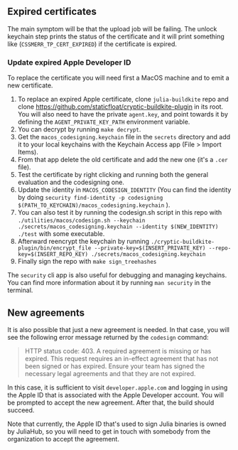 ## Expired certificates

The main symptom will be that the upload job will be failing. The unlock
keychain step prints the status of the certificate and it will print something
like (`CSSMERR_TP_CERT_EXPIRED`) if the certificate is expired.

### Update expired Apple Developer ID

To replace the certificate you will need first a MacOS machine and to emit a new
certificate.

1. To replace an expired Apple certificate, clone `julia-buildkite` repo and
   clone https://github.com/staticfloat/cryptic-buildkite-plugin in its root.
   You will also need to have the private `agent.key`, and point towards it
   by defining the `AGENT_PRIVATE_KEY_PATH` environment variable.
2. You can decrypt by running `make decrypt`.
3. Get the `macos_codesigning.keychain` file in the `secrets` directory and add
   it to your local keychains with the Keychain Access app (File > Import
   Items).
4. From that app delete the old certificate and add the new one (it's a `.cer`
   file).
5. Test the certificate by right clicking and running both the general
   evaluation and the codesigning one.
6. Update the identity in `MACOS_CODESIGN_IDENTITY` (You can find the identity
   by doing `security find-identity -p codesigning $(PATH_TO_KEYCHAIN)/macos_codesigning.keychain` ).
7. You can also test it by running the codesign.sh script in this repo with
   `./utilities/macos/codesign.sh --keychain ./secrets/macos_codesigning.keychain --identity $(NEW_IDENTITY) ./test`
   with some executable.
8. Afterward reencrypt the keychain by running
   `./cryptic-buildkite-plugin/bin/encrypt_file --private-key=$(INSERT_PRIVATE_KEY) --repo-key=$(INSERT_REPO_KEY) ./secrets/macos_codesigning.keychain`
9. Finally sign the repo with `make sign_treehashes`

The `security` cli app is also useful for debugging and managing keychains. You
can find more information about it by running `man security` in the terminal.


## New agreements

It is also possible that just a new agreement is needed. In that case, you will
see the following error message returned by the `codesign` command:

> HTTP status code: 403. A required agreement is missing or has expired. This
> request requires an in-effect agreement that has not been signed or has
> expired. Ensure your team has signed the necessary legal agreements and that
> they are not expired.

In this case, it is sufficient to visit `developer.apple.com` and logging in
using the Apple ID that is associated with the Apple Developer account. You
will be prompted to accept the new agreement. After that, the build should
succeed.

Note that currently, the Apple ID that's used to sign Julia binaries is owned
by JuliaHub, so you will need to get in touch with somebody from the
organization to accept the agreement.
